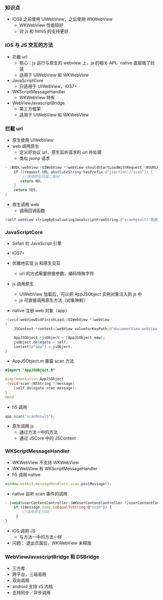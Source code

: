 ### 知识点

- IOS8 之前使用 UIWebView，之后使用 WKWebView
  - WKWebView 性能较好
  - 对 js 和 html5 的支持更好

### iOS 与 JS 交互的方法

- 拦截 url
  - 核心：js 运行与原生的 webview 上，js 的相关 API，native 底层做了封装
  - 适用于 UIWebView 和 WKWebView
- JavaScriptCore
  - 只适用于 UIWebView，iOS7+
- WKScriptMessageHandler
  - WKWebView 特有
- WebViewJavascriptBridge
  - 第三方框架
  - 适用于 UIWebView 和 WKWebView

### 拦截 url

- 原生使用 UIWebView
- web 调用原生
  - 定义好协议 url，原生监听请求的 url 并处理
  - 类似 jsonp 请求

```java
- (BOOL)webView:(UIWebView *)webView shouldStartLoadWithRequest:(NSURLRequest *)request navigationType:(UIWebViewNavigationType)navigationType{
    if ([request.URL.absoluteString hasPrefix:@"jxaction://scan"]) {
        //调用原生扫描二维码
       return NO;
    }
    return YES;
}
```

- 原生调用 web
  - 调用回调函数

```java
[self.webView stringByEvaluatingJavaScriptFromString:@"scanResult('我是扫描结果~')"];
```

### JavaScriptCore

- Safari 的 JavaScript 引擎
- IOS7+
- 优雅地实现 js 和原生交互
  - url 的方式需要拼接参数，编码特殊字符
- js 调用原生

  - UIWebView 加载后，可以把 AppJSObject 实例对象注入到 js 中
  - js 可直接调用原生方法（对象映射）

- native 注册 web 对象（app）

```java
-(void)webViewDidFinishLoad:(UIWebView *)webView
{
    JSContext *context=[webView valueForKeyPath:@"documentView.webView.mainFrame.javaScriptContext"];

    AppJSObject *jsObject = [AppJSObject new];
    jsObject.delegate = self;
    context[@"app"] = jsObject;
}
```

- AppJSObject.m 暴露 scan 方法

```java
#import "AppJSObject.h"

@implementation AppJSObject
-(void)scan:(NSString *)message{
    [self.delegate scan:message];
}
@end
```

- h5 调用

```javascript
app.scan("scanResult");
```

- 原生调用 js
  - 通过方法一中的方法
  - 通过 JSCore 中的 JSContext

### WKScriptMessageHandler

- WKWebView 不支持 WKWebView
- WKWebView 有 WKScriptMessageHandler
- h5 调用 native

```javascript
window.webkit.messageHandlers.scan.postMessage();
```

- native 监听 scan 事件的调用

```javascript
- (void)userContentController:(WKUserContentController *)userContentController didReceiveScriptMessage:(WKScriptMessage *)message{
    if ([message.name isEqualToString:@"scan"]) {
        //调用原生扫码
     }
}
```

- iOS 调用 JS
  - 与方法一中的方法一样
- 问题： 退出页面后，WKWebView 未释放

### WebViewJavascriptBridge 和 DSBridge

- 三方库
- 跨平台，三端易用
- 双向调用
- android 支持 x5 内核
- 支持同步／异步调用
